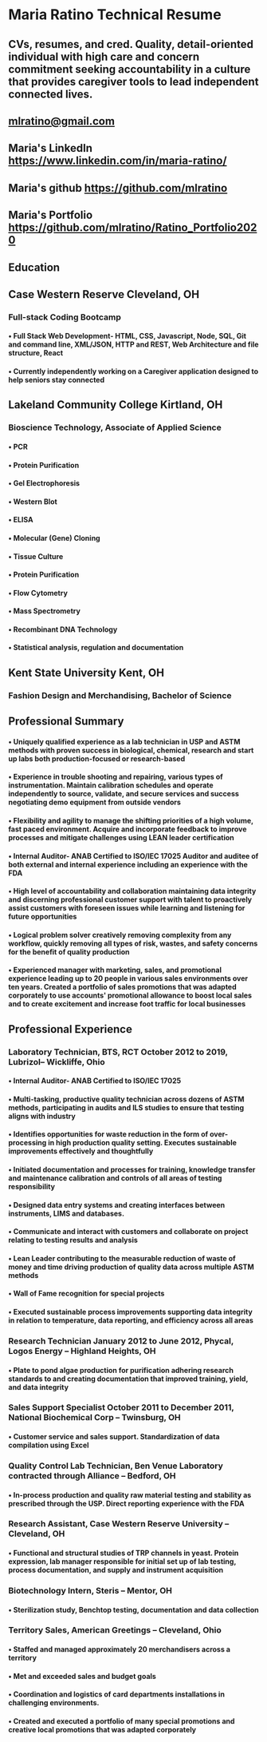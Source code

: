 # Maria Ratino Technical Resume

## CVs, resumes, and cred. Quality, detail-oriented individual with high care and concern commitment seeking accountability in a culture that provides caregiver tools to lead independent connected lives.

## mlratino@gmail.com       
## Maria's LinkedIn https://www.linkedin.com/in/maria-ratino/       
## Maria's github https://github.com/mlratino    
## Maria's Portfolio https://github.com/mlratino/Ratino_Portfolio2020



## Education

## Case Western Reserve Cleveland, OH
### Full-stack Coding Bootcamp

#### •	Full Stack Web Development- HTML, CSS, Javascript, Node, SQL, Git and command line, XML/JSON, HTTP and REST, Web Architecture and file structure, React
#### •	Currently independently working on a Caregiver application designed to help seniors stay connected

## Lakeland Community College Kirtland, OH
### Bioscience Technology, Associate of Applied Science

#### •	PCR
#### •	Protein Purification
#### •	Gel Electrophoresis
#### •	Western Blot
#### •	ELISA
#### •	Molecular (Gene) Cloning
#### •	Tissue Culture
#### •	Protein Purification
#### •	Flow Cytometry
#### •	Mass Spectrometry
#### •	Recombinant DNA Technology
#### •	Statistical analysis, regulation and documentation

## Kent State University Kent, OH
### Fashion Design and Merchandising, Bachelor of Science


## Professional Summary

#### •	Uniquely qualified experience as a lab technician in USP and ASTM methods with proven success in biological, chemical, research and start up labs both production-focused or research-based
#### •	Experience in trouble shooting and repairing, various types of instrumentation. Maintain calibration schedules and operate independently to source, validate, and secure services and success negotiating demo equipment from outside vendors
#### •	Flexibility and agility to manage the shifting priorities of a high volume, fast paced environment. Acquire and incorporate feedback to improve processes and mitigate challenges using LEAN leader certification
#### •	Internal Auditor- ANAB Certified to ISO/IEC 17025 Auditor and auditee of both external and internal experience including an experience with the FDA
#### •	High level of accountability and collaboration maintaining data integrity and discerning professional customer support with talent to proactively assist customers with foreseen issues while learning and listening for future opportunities
#### •	Logical problem solver creatively removing complexity from any workflow, quickly removing all types of risk, wastes, and safety concerns for the benefit of quality production
#### •	Experienced manager with marketing, sales, and promotional experience leading up to 20 people in various sales environments over ten years. Created a portfolio of sales promotions that was adapted corporately to use accounts' promotional allowance to boost local sales and to create excitement and increase foot traffic for local businesses


## Professional Experience

### Laboratory Technician, BTS, RCT October 2012 to 2019,  Lubrizol– Wickliffe, Ohio
#### •	Internal Auditor- ANAB Certified to ISO/IEC 17025 

#### •	Multi-tasking, productive quality technician across dozens of ASTM methods, participating in audits and ILS studies to ensure that testing aligns with industry

#### •	Identifies opportunities for waste reduction in the form of over-processing in high production quality setting. Executes sustainable improvements effectively and thoughtfully

#### •	Initiated documentation and processes for training, knowledge transfer and maintenance calibration and controls of all areas of testing responsibility
#### •	Designed data entry systems and creating interfaces between instruments, LIMS and databases. 

#### •	Communicate and interact with customers and collaborate on project relating to testing results and analysis

#### •	Lean Leader contributing to the measurable reduction of waste of money and time driving production of quality data across multiple ASTM methods

#### •	Wall of Fame recognition for special projects

#### •	Executed sustainable process improvements supporting data integrity in relation to temperature, data reporting, and efficiency across all areas 

### Research Technician January 2012 to June 2012, Phycal, Logos Energy – Highland Heights, OH
#### • Plate to pond algae production for purification adhering research standards to and creating documentation that improved training, yield, and data integrity


### Sales Support Specialist October 2011 to December 2011, National Biochemical Corp – Twinsburg, OH
#### • Customer service and sales support. Standardization of data compilation using Excel

### Quality Control Lab Technician, Ben Venue Laboratory contracted through Alliance – Bedford, OH
#### • In-process production and quality raw material testing and stability as prescribed through the USP. Direct reporting experience with the FDA

### Research Assistant, Case Western Reserve University – Cleveland, OH
#### • Functional and structural studies of TRP channels in yeast. Protein expression, lab manager responsible for initial set up of lab testing, process documentation, and supply and instrument acquisition

### Biotechnology Intern, Steris – Mentor, OH
#### • Sterilization study, Benchtop testing, documentation and data collection

### Territory Sales, American Greetings – Cleveland, Ohio
#### • Staffed and managed approximately 20 merchandisers across a territory 
#### • Met and exceeded sales and budget goals 
#### • Coordination and logistics of card departments installations in challenging environments. 
#### •  Created and executed a portfolio of many special promotions and creative local promotions that was adapted corporately


